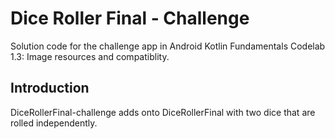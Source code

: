 Dice Roller Final - Challenge
=============================

Solution code for the challenge app in Android Kotlin Fundamentals Codelab 1.3:
Image resources and compatiblity.

Introduction
------------

DiceRollerFinal-challenge adds onto DiceRollerFinal with two dice that are rolled
independently.


